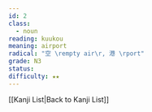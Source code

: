 ```yaml
---
id: 2
class:
  - noun
reading: kuukou
meaning: airport
radical: "空 \rempty air\r, 港 \rport"
grade: N3
status:
difficulty: ★★
---
```

[[Kanji List|Back to Kanji List]]